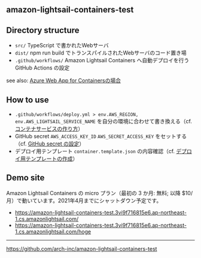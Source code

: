 amazon-lightsail-containers-test
---


## Directory structure

- `src/` TypeScript で書かれたWebサーバ
- `dist/` npm run build でトランスパイルされたWebサーバのコード置き場
- `.github/workflows/` Amazon Lightsail Containers へ自動デプロイを行う GitHub Actions の設定

see also: [Azure Web App for Containersの場合](https://github.com/arch-inc/azure-web-app-for-containers-test)

## How to use



- `.github/workflows/deploy.yml > env.AWS_REGION, env.AWS_LIGHTSAIL_SERVICE_NAME` を自分の環境に合わせて書き換える（cf. [コンテナサービスの作り方](https://zenn.dev/junkato/books/how-to-deploy-research-web-apps/viewer/amazon-lightsail-containers#%E3%82%B3%E3%83%B3%E3%83%86%E3%83%8A%E3%82%B5%E3%83%BC%E3%83%93%E3%82%B9%E3%81%AE%E4%BD%9C%E6%88%90)）
- GitHub secret `AWS_ACCESS_KEY_ID` `AWS_SECRET_ACCESS_KEY` をセットする（cf. [GitHub secret の設定](https://zenn.dev/junkato/books/how-to-deploy-research-web-apps/viewer/amazon-lightsail-containers#github-secret-%E3%81%AE%E8%A8%AD%E5%AE%9A)）
- デプロイ用テンプレート `container.template.json` の内容確認（cf. [デプロイ用テンプレートの作成](%E3%83%87%E3%83%97%E3%83%AD%E3%82%A4%E7%94%A8%E3%83%86%E3%83%B3%E3%83%97%E3%83%AC%E3%83%BC%E3%83%88%E3%81%AE%E4%BD%9C%E6%88%90)）

## Demo site

Amazon Lightsail Containers の micro プラン（最初の 3 か月: 無料; 以降 $10/月）で動いています。2021年4月までにシャットダウン予定です。

- https://amazon-lightsail-containers-test.3vi9f716815e6.ap-northeast-1.cs.amazonlightsail.com/
- https://amazon-lightsail-containers-test.3vi9f716815e6.ap-northeast-1.cs.amazonlightsail.com/hoge

---
https://github.com/arch-inc/amazon-lightsail-containers-test
